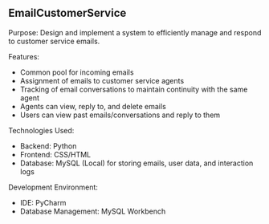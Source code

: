 ## EmailCustomerService

Purpose: Design and implement a system to efficiently manage and respond to customer service emails.

Features:

- Common pool for incoming emails
- Assignment of emails to customer service agents
- Tracking of email conversations to maintain continuity with the same agent
- Agents can view, reply to, and delete emails
- Users can view past emails/conversations and reply to them
  
Technologies Used:

- Backend: Python
- Frontend: CSS/HTML
- Database: MySQL (Local) for storing emails, user data, and interaction logs

Development Environment:

- IDE: PyCharm
- Database Management: MySQL Workbench

